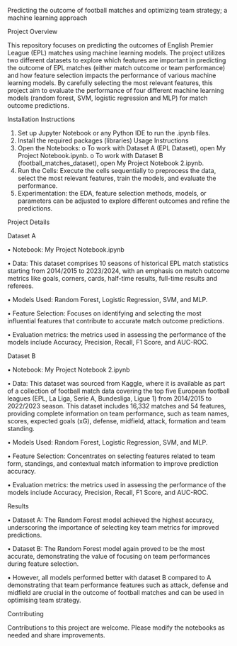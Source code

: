 Predicting the outcome of football matches and optimizing team strategy; a machine learning approach 

Project Overview

This repository focuses on predicting the outcomes of English Premier League (EPL) matches using machine learning models. The project utilizes two different datasets to explore which features are important in predicting the outcome of EPL matches (either match outcome or team performance) and how feature selection impacts the performance of various machine learning models. By carefully selecting the most relevant features, this project aim to evaluate the performance of four different machine learning models (random forest, SVM, logistic regression and MLP) for match outcome predictions.

Installation Instructions
1.	Set up Jupyter Notebook or any Python IDE to run the .ipynb files.
2.	Install the required packages (libraries)
Usage Instructions
1.	Open the Notebooks:
o	To work with Dataset A (EPL Dataset), open My Project Notebook.ipynb.
o	To work with Dataset B (football_matches_dataset), open My Project Notebook 2.ipynb.
2.	Run the Cells: Execute the cells sequentially to preprocess the data, select the most relevant features, train the models, and evaluate the performance.
3.	Experimentation: the EDA, feature selection methods, models, or parameters can be adjusted to explore different outcomes and refine the predictions.
   
Project Details

Dataset A

•	Notebook: My Project Notebook.ipynb

•	Data: This dataset comprises 10 seasons of historical EPL match statistics starting from 2014/2015 to 2023/2024, with an emphasis on match outcome metrics like goals, corners, cards, half-time results, full-time results and referees.

•	Models Used: Random Forest, Logistic Regression, SVM, and MLP.

•	Feature Selection: Focuses on identifying and selecting the most influential features that contribute to accurate match outcome predictions. 

•	Evaluation metrics: the metrics used in assessing the performance of the models include Accuracy, Precision, Recall, F1 Score, and AUC-ROC.

Dataset B

•	Notebook: My Project Notebook 2.ipynb

•	Data: This dataset was sourced from Kaggle, where it is available as part of a collection of football match data covering the top five European football leagues (EPL, La Liga, Serie A, Bundesliga, Ligue 1) from 2014/2015 to 2022/2023 season. This dataset includes 16,332 matches and 54 features, providing complete information on team performance, such as team names, scores, expected goals (xG), defense, midfield, attack, formation and team standing.

•	Models Used: Random Forest, Logistic Regression, SVM, and MLP.

•	Feature Selection: Concentrates on selecting features related to team form, standings, and contextual match information to improve prediction accuracy.

•	Evaluation metrics: the metrics used in assessing the performance of the models include Accuracy, Precision, Recall, F1 Score, and AUC-ROC.

Results

•	Dataset A: The Random Forest model achieved the highest accuracy, underscoring the importance of selecting key team metrics for improved predictions.

•	Dataset B: The Random Forest model again proved to be the most accurate, demonstrating the value of focusing on team performances during feature selection.

•	However, all models performed better with dataset B compared to A demonstrating that team performance features such as attack, defense and midfield are crucial in the outcome of football matches and can be used in optimising team strategy.

Contributing

Contributions to this project are welcome. Please modify the notebooks as needed and share improvements.
